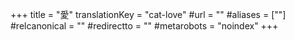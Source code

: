 +++
title = "愛"
translationKey = "cat-love"
#url = ""
#aliases = [""]
#relcanonical = ""
#redirectto = ""
#metarobots = "noindex"
+++
